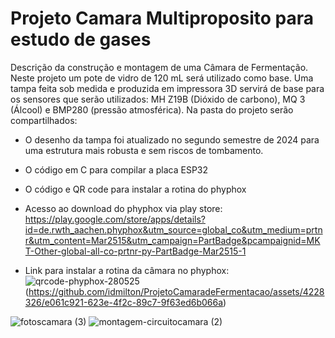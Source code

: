 # Projeto Camara Multiproposito para estudo de gases

Descrição da construção e montagem de uma Câmara de Fermentação. Neste projeto um pote de vidro de 120 mL será utilizado como base. Uma tampa feita sob medida e produzida em impressora 3D servirá de base para os sensores que serão utilizados: MH Z19B (Dióxido de carbono), MQ 3 (Álcool) e BMP280 (pressão atmosférica).
Na pasta do projeto serão compartilhados:

- O desenho da tampa foi atualizado no segundo semestre de 2024 para uma estrutura mais robusta e sem riscos de tombamento.
- O código em C para compilar a placa ESP32
- O código e QR code para instalar a rotina do phyphox
- Acesso ao download do phyphox via play store:
https://play.google.com/store/apps/details?id=de.rwth_aachen.phyphox&utm_source=global_co&utm_medium=prtnr&utm_content=Mar2515&utm_campaign=PartBadge&pcampaignid=MKT-Other-global-all-co-prtnr-py-PartBadge-Mar2515-1

- Link para instalar a rotina da câmara no phyphox: ![qrcode-phyphox-280525](https://github.com/user-attachments/assets/7050a9a6-9e33-4e7b-a300-562f2dfef23c)
(https://github.com/idmilton/ProjetoCamaradeFermentacao/assets/4228326/e061c921-623e-4f2c-89c7-9f63ed6b066a)

![fotoscamara (3)](https://github.com/idmilton/ProjetoCamaradeFermentacao/assets/4228326/5dbb51f3-493a-44f2-afb9-c6ecbfd7944e)
![montagem-circuitocamara (2)](https://github.com/idmilton/ProjetoCamaradeFermentacao/assets/4228326/3fa8d567-22db-42ee-a831-a6bbfb32cff8)


